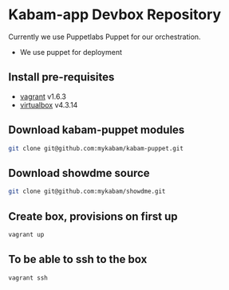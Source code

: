# Kabam-app Devbox Repository

Currently we use Puppetlabs Puppet for our orchestration.

* We use puppet for deployment

## Install pre-requisites

* [vagrant](http://www.vagrantup.com/) v1.6.3
* [virtualbox](https://www.virtualbox.org/) v4.3.14

## Download kabam-puppet modules

```bash
git clone git@github.com:mykabam/kabam-puppet.git
```

## Download showdme source

```bash
git clone git@github.com:mykabam/showdme.git
```

## Create box, provisions on first up

```bash
vagrant up
```

## To be able to ssh to the box

```bash
vagrant ssh
```

